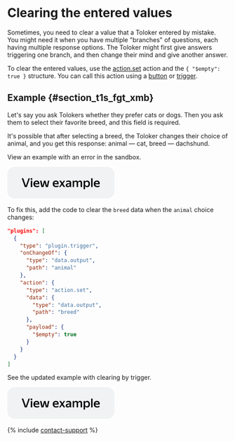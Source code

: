 # Clearing the entered values

Sometimes, you need to clear a value that a Toloker entered by mistake. You might need it when you have multiple "branches" of questions, each having multiple response options. The Toloker might first give answers triggering one branch, and then change their mind and give another answer.

To clear the entered values, use the [action.set](../reference/action.set.md) action and the `{ "$empty": true }` structure. You can call this action using a [button](../reference/view.action-button.md) or [trigger](../reference/plugin.trigger.md).

## Example {#section_t1s_fgt_xmb}

Let's say you ask Tolokers whether they prefer cats or dogs. Then you ask them to select their favorite breed, and this field is required.

It's possible that after selecting a breed, the Toloker changes their choice of animal, and you get this response: animal — cat, breed — dachshund.

View an example with an error in the sandbox.

[![image](../_images/buttons/view-example.svg)](https://ya.cc/t/0Ho2_pzu3ttAor)

To fix this, add the code to clear the `breed` data when the `animal` choice changes:

```json
"plugins": [
  {
    "type": "plugin.trigger",
    "onChangeOf": {
      "type": "data.output",
      "path": "animal"
    },
    "action": {
      "type": "action.set",
      "data": {
        "type": "data.output",
        "path": "breed"
      },
      "payload": {
        "$empty": true
      }
    }
  }
]
```

See the updated example with clearing by trigger.

[![image](../_images/buttons/view-example.svg)](https://ya.cc/t/jknPjrTl3ttAqw)

{% include [contact-support](../_includes/contact-support.md) %}